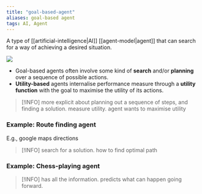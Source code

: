 ```yaml
---
title: "goal-based-agent"
aliases: goal-based agent
tags: AI, Agent
---
```



A type of [[artificial-intelligence|AI]] [[agent-model|agent]] that can search for a way of achieving a desired situation.

![](https://i.imgur.com/VgXvlrQ.png)

- Goal-based agents often involve some kind of **search** and/or **planning** over a sequence of possible actions. 
- **Utility-based** agents internalise performance measure through a **utility function** with the goal to maximise the utility of its actions.

> [!INFO] more explicit about planning out a sequence of steps, and finding a solution.
> measure utility. agent wants to maximise utility

### Example: Route finding agent
E.g., google maps directions

> [!INFO] search for a solution. how to find optimal path

### Example: Chess-playing agent
> [!INFO] has all the information. predicts what can happen going forward.